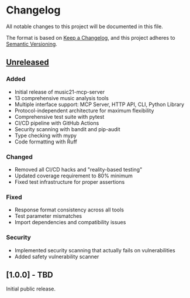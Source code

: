 # Changelog

All notable changes to this project will be documented in this file.

The format is based on [Keep a Changelog](https://keepachangelog.com/en/1.0.0/),
and this project adheres to [Semantic Versioning](https://semver.org/spec/v2.0.0.html).

## [Unreleased]

### Added
- Initial release of music21-mcp-server
- 13 comprehensive music analysis tools
- Multiple interface support: MCP Server, HTTP API, CLI, Python Library
- Protocol-independent architecture for maximum flexibility
- Comprehensive test suite with pytest
- CI/CD pipeline with GitHub Actions
- Security scanning with bandit and pip-audit
- Type checking with mypy
- Code formatting with Ruff

### Changed
- Removed all CI/CD hacks and "reality-based testing"
- Updated coverage requirement to 80% minimum
- Fixed test infrastructure for proper assertions

### Fixed
- Response format consistency across all tools
- Test parameter mismatches
- Import dependencies and compatibility issues

### Security
- Implemented security scanning that actually fails on vulnerabilities
- Added safety vulnerability scanner

## [1.0.0] - TBD

Initial public release.

[Unreleased]: https://github.com/brightlikethelight/music21-mcp-server/compare/v1.0.0...HEAD